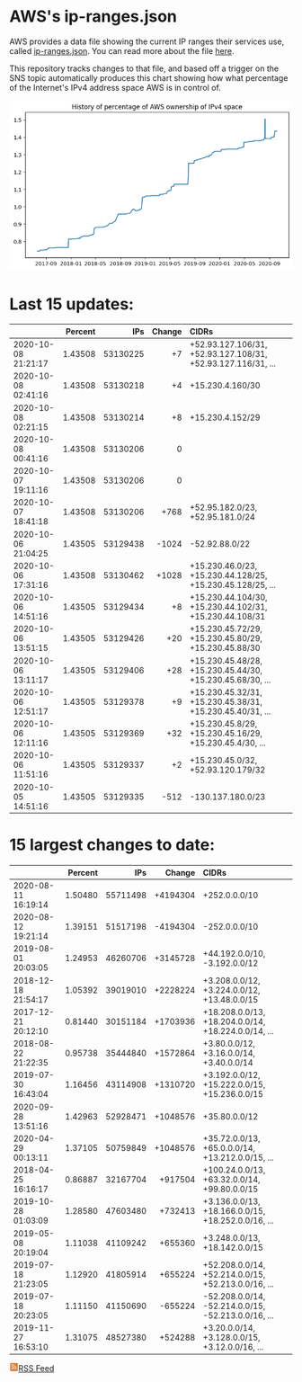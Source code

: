 # AWS's ip-ranges.json

AWS provides a data file showing the current IP ranges their
services use, called [ip-ranges.json](https://ip-ranges.amazonaws.com/ip-ranges.json).  You 
can read more about the file [here](https://docs.aws.amazon.com/general/latest/gr/aws-ip-ranges.html).

This repository tracks changes to that file, and based off a trigger on the SNS topic 
automatically produces this chart showing how what percentage of the Internet's IPv4 
address space AWS is in control of.

![History of AWS](history_count.png)

# Last 15 updates:

| | Percent | IPs | Change | CIDRs |
| :--- | ---: | ---: | ---: | :--- |
| 2020-10-08 21:21:17 | 1.43508 | 53130225 | +7 | +52.93.127.106/31, +52.93.127.108/31, +52.93.127.116/31, ... |
| 2020-10-08 02:41:16 | 1.43508 | 53130218 | +4 | +15.230.4.160/30 |
| 2020-10-08 02:21:15 | 1.43508 | 53130214 | +8 | +15.230.4.152/29 |
| 2020-10-08 00:41:16 | 1.43508 | 53130206 | 0 |  |
| 2020-10-07 19:11:16 | 1.43508 | 53130206 | 0 |  |
| 2020-10-07 18:41:18 | 1.43508 | 53130206 | +768 | +52.95.182.0/23, +52.95.181.0/24 |
| 2020-10-06 21:04:25 | 1.43505 | 53129438 | -1024 | -52.92.88.0/22 |
| 2020-10-06 17:31:16 | 1.43508 | 53130462 | +1028 | +15.230.46.0/23, +15.230.44.128/25, +15.230.45.128/25, ... |
| 2020-10-06 14:51:16 | 1.43505 | 53129434 | +8 | +15.230.44.104/30, +15.230.44.102/31, +15.230.44.108/31 |
| 2020-10-06 13:51:15 | 1.43505 | 53129426 | +20 | +15.230.45.72/29, +15.230.45.80/29, +15.230.45.88/30 |
| 2020-10-06 13:11:17 | 1.43505 | 53129406 | +28 | +15.230.45.48/28, +15.230.45.44/30, +15.230.45.68/30, ... |
| 2020-10-06 12:51:17 | 1.43505 | 53129378 | +9 | +15.230.45.32/31, +15.230.45.38/31, +15.230.45.40/31, ... |
| 2020-10-06 12:11:16 | 1.43505 | 53129369 | +32 | +15.230.45.8/29, +15.230.45.16/29, +15.230.45.4/30, ... |
| 2020-10-06 11:51:16 | 1.43505 | 53129337 | +2 | +15.230.45.0/32, +52.93.120.179/32 |
| 2020-10-05 14:51:16 | 1.43505 | 53129335 | -512 | -130.137.180.0/23 |


# 15 largest changes to date:

| | Percent | IPs | Change | CIDRs |
| :--- | ---: | ---: | ---: | :--- |
| 2020-08-11 16:19:14 | 1.50480 | 55711498 | +4194304 | +252.0.0.0/10 |
| 2020-08-12 19:21:14 | 1.39151 | 51517198 | -4194304 | -252.0.0.0/10 |
| 2019-08-01 20:03:05 | 1.24953 | 46260706 | +3145728 | +44.192.0.0/10, -3.192.0.0/12 |
| 2018-12-18 21:54:17 | 1.05392 | 39019010 | +2228224 | +3.208.0.0/12, +3.224.0.0/12, +13.48.0.0/15 |
| 2017-12-21 20:12:10 | 0.81440 | 30151184 | +1703936 | +18.208.0.0/13, +18.204.0.0/14, +18.224.0.0/14, ... |
| 2018-08-22 21:22:35 | 0.95738 | 35444840 | +1572864 | +3.80.0.0/12, +3.16.0.0/14, +3.40.0.0/14 |
| 2019-07-30 16:43:04 | 1.16456 | 43114908 | +1310720 | +3.192.0.0/12, +15.222.0.0/15, +15.236.0.0/15 |
| 2020-09-28 13:51:16 | 1.42963 | 52928471 | +1048576 | +35.80.0.0/12 |
| 2020-04-29 00:13:11 | 1.37105 | 50759849 | +1048576 | +35.72.0.0/13, +65.0.0.0/14, +13.212.0.0/15, ... |
| 2018-04-25 16:16:17 | 0.86887 | 32167704 | +917504 | +100.24.0.0/13, +63.32.0.0/14, +99.80.0.0/15 |
| 2019-10-28 01:03:09 | 1.28580 | 47603480 | +732413 | +3.136.0.0/13, +18.166.0.0/15, +18.252.0.0/16, ... |
| 2019-05-08 20:19:04 | 1.11038 | 41109242 | +655360 | +3.248.0.0/13, +18.142.0.0/15 |
| 2019-07-18 21:23:05 | 1.12920 | 41805914 | +655224 | +52.208.0.0/14, +52.214.0.0/15, +52.213.0.0/16, ... |
| 2019-07-18 20:23:05 | 1.11150 | 41150690 | -655224 | -52.208.0.0/14, -52.214.0.0/15, -52.213.0.0/16, ... |
| 2019-11-27 16:53:10 | 1.31075 | 48527380 | +524288 | +3.20.0.0/14, +3.128.0.0/15, +3.12.0.0/16, ... |


[![RSS Icon](rss-icon.png)RSS Feed](https://raw.githubusercontent.com/seligman/aws-ip-ranges/master/rss.xml)
